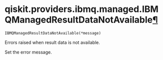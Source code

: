 # qiskit.providers.ibmq.managed.IBMQManagedResultDataNotAvailable[¶](#qiskit-providers-ibmq-managed-ibmqmanagedresultdatanotavailable "Permalink to this headline")

<span id="undefined" />

`IBMQManagedResultDataNotAvailable(*message)`

Errors raised when result data is not available.

Set the error message.
